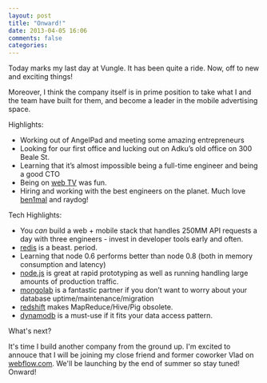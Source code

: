 ```yaml
---
layout: post
title: "Onward!"
date: 2013-04-05 16:06
comments: false
categories: 
---
```


Today marks my last day at Vungle. It has been quite a ride. Now, off to new and exciting things!

<!--more-->

Moreover, I think the company itself is in prime position to take what I and the team have built for them, and become a leader in the mobile advertising space. 

Highlights:

* Working out of AngelPad and meeting some amazing entrepreneurs
* Looking for our first office and lucking out on Adku’s old office on 300 Beale St.
* Learning that it’s almost impossible being a full-time engineer and being a good CTO
* Being on [web TV](http://mashable.com/2012/05/30/mature-startup/) was fun. 
* Hiring and working with the best engineers on the planet. Much love [ben1mal](https://twitter.com/ben1mal) and raydog!

Tech Highlights:

* You *can* build a web + mobile stack that handles 250MM API requests a day with three engineers - invest in developer tools early and often. 
* [redis](http://redis.io/) is a beast. period. 
* Learning that node 0.6 performs better than node 0.8 (both in memory consumption and latency)
* [node.js](nodejs.org) is great at rapid prototyping as well as running handling large amounts of production traffic.
* [mongolab](mongolab.com) is a fantastic partner if you don’t want to worry about your database uptime/maintenance/migration
* [redshift](http://aws.amazon.com/redshift/) makes MapReduce/Hive/Pig obsolete. 
* [dynamodb](http://aws.amazon.com/dynamodb/) is a must-use if it fits your data access pattern. 

What's next? 

It's time I build another company from the ground up. I'm excited to annouce that I will be joining my close friend and former coworker Vlad on [webflow.com](http://webflow.com/). We'll be launching by the end of summer so stay tuned! Onward!

<!--
- ..--- -.-- --. -.-- .-- -..- ... .. .... .-. --- .- .-- ..... -. -.-. -.-- .-- --. ... ... -.. - .. --. .---- ...- -.-. ...-- --.- --. --.. -..- .... .--- .- -..- .-. .-.. --.. -.-. -... .... -.-- -- ----. .---- -.. -.-. -... ...-- -... ...-- .--- .-. .- .-- ..... -. .. .... -.. .--. -.. --. --. --. -.-. --. ...- ...- -.-. --. -..- .-..  .. .... .-. --- -.-- -..- --.- --. -.-- -..- .--- .-.. .. --. -. ...- -... -..- -... .-.. -.. --. ...- ..- -.. -.-. .-- --. -... --. ----. ..... -.-- .-- .-- ... .. --. ..-. ..- --.. -.-. -... ...-- -... ..--- ....- -. -.. -.-. -... .. -.-- .-- -. .-. -.-. ...-- .-. .... -.-- .. -... ----- .- --. ...- .--. -.-. .. -... .-.. -... -..- -... ...  -... ...-- .-.. .-.. --.. -..- -- ..-
-->

